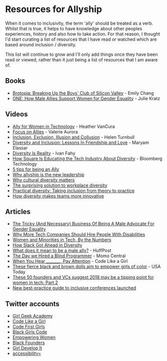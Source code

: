 # Resources for Allyship

When it comes to inclusivity, the term 'ally' should be treated as a verb. Whilst that is true, it helps to have knowledge about other peoples experiences, history and also how to take action. For that reason, I thought I'd start curating a list of resources that I have read or watched which are based around inclusion / diversity. 

This list will continue to grow and I'll only add things once they have been read or viewed, rather than it just being a list of resources that I am aware of.

## Books

  - [Brotopia: Breaking Up the Boys' Club of Silicon Valley](https://www.amazon.co.uk/Brotopia-Breaking-Boys-Silicon-Valley/dp/0735213534) - Emily Chang
  - [ONE: How Male Allies Support Women for Gender Equality](https://www.amazon.com/ONE-Allies-Support-Gender-Equality-ebook/dp/B0768M2H6X/ref=sr_1_1?s=digital-text&ie=UTF8&qid=1522426207&sr=1-1&keywords=julie+kratz+one) - Julie Kratz

## Videos

- [Ally for Women in Technology](https://www.youtube.com/watch?v=WDTMe77EV2Y) - Heather VanCura
- [Focus on Allies](https://www.youtube.com/watch?v=7xzZpt2e6nI) - Valerie Aurora
- [Inclusion, Exclusion, Illusion and Collusion](https://www.youtube.com/watch?v=zdV8OpXhl2g) - Helen Turnbull
- [Diversity and Inclusion: Lessons In Friendship and Love](https://www.youtube.com/watch?v=mzu3ira61k8) - Maryam Elassar
- [Diversity Is Reality](https://www.youtube.com/watch?v=EbODhGAyubw) - Ivan Fahy
- [How Square Is Educating the Tech Industry About Diversity](https://www.youtube.com/watch?v=fjoUY2lbQGE) - Bloomberg Technology
- [5 tips for being an Ally](https://www.youtube.com/watch?v=_dg86g-QlM0&t=3s)
- [Why allyship is the new leadership](https://www.youtube.com/watch?v=ccJfzS13ZtA&t=2s)
- [Why cultural diversity matters](https://www.youtube.com/watch?v=48RoRi0ddRU&t=6s)
- [The surprising solution to workplace diversity](https://www.youtube.com/watch?v=mtUlRYXJ0vI)
- [Practical diversity: Taking inclusion from theory to practice](https://www.youtube.com/watch?v=ExcDNly1DbI&t=8s)
- [How diversity makes teams more innovative](https://www.youtube.com/watch?v=lPtPG2lAmm4&t=2s)

## Articles

- [The Tricky (And Necessary) Business Of Being A Male Advocate For Gender Equality](https://www.fastcompany.com/3046555/the-tricky-and-necessary-business-of-being-a-male-advocate-for-gender-equ)
- [Why More Tech Companies Should Hire People With Disabilities](https://www.inc.com/zoe-henry/aapd-disability-equality-index-2017.html)
- [Women and Minorities in Tech, By the Numbers](https://www.wired.com/story/computer-science-graduates-diversity/)
- [How Slack Got Ahead in Diversity](https://www.theatlantic.com/technology/archive/2018/04/how-slack-got-ahead-in-diversity/558806/)
- [What does it mean to be a male ally?](https://www.huffingtonpost.com/entry/what-does-it-mean-to-be-a-male-ally_us_596d49d8e4b05561da5a5a05?guccounter=1) - HuffPost
- [The Day we Hired a Blind Programmer](https://blog.momocentral.com/the-day-we-hired-a-blind-coder-9c9d704bb08b) - Momo Central
- [When You Hear _______, Pay Attention](https://code.likeagirl.io/when-you-hear-pay-attention-337c3e677a42) - Code Like a Girl
- [These fierce black and brown dolls aim to empower girls of color](https://eu.usatoday.com/story/tech/2017/08/03/black-and-brown-girls-may-have-line-dolls-just-them/536860001/) - USA Today
- [These 50 founders and VCs suggest 2018 may be a tipping point for women in tech: Part 2](https://techcrunch.com/2018/07/02/these-50-founders-and-vcs-suggest-2018-may-be-a-tipping-point-for-women-in-tech-part-2/)
- [New best-practice guide to inclusive conferences launched](https://reachwater.org.uk/new-best-practice-guide-to-inclusive-conference-launched/)

## Twitter accounts

- [Girl Geek Academy](https://twitter.com/GirlGeekAcademy)
- [Code Like a Girl](https://twitter.com/Code_LikeAGirl)
- [Code First Girls](https://twitter.com/CodeFirstGirls)
- [Black Girls Code](https://twitter.com/BlackGirlsCode)
- [Empowering Women](https://twitter.com/EmpowerWithTech)
- [Black Founders](https://twitter.com/blackfounders)
- [Girl Develop It](https://twitter.com/girldevelopit)
- [accessibility=](https://twitter.com/a11y)
